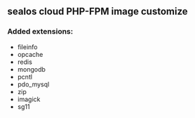 ## sealos cloud PHP-FPM image customize

### Added extensions:

* fileinfo
* opcache
* redis
* mongodb
* pcntl
* pdo_mysql
* zip
* imagick
* sg11